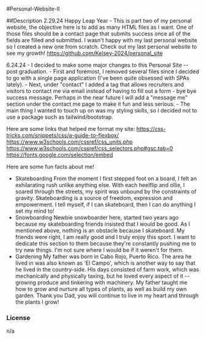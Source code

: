 #Personal-Website-II


##Description
  2.29.24 Happy Leap Year - This is part two of my personal website, the objective here is to add as many HTML files as I want. One of those files should be a contact page that submits success once all of the fields are filled and submitted. I wasn't happy with my last personal website so I created a new one from scratch. 
  Check out my last personal website to see my growth! https://github.com/Kelsey-2024/personal_site

  6.24.24 - I decided to make some major changes to this Personal Site --post graduation. 
    - First and foremost, I removed several files since I decided to go with a single page application (I've been quite obsessed with SPAs lately). 
    - Next, under "contact" I added a tag that allows recruiters and visitors to contact me via email instead of having to fill out a form - bye bye success message. Perhaps in the near future I will add a "message me" section under the contact me page to make it fun and less serious. 
    - The main thing I wanted to touch up on was my styling skills, so I decided not to use a package such as tailwind/bootstrap.

Here are some links that helped me format my site:
  https://css-tricks.com/snippets/css/a-guide-to-flexbox/
  https://www.w3schools.com/cssref/css_units.php
  https://www.w3schools.com/cssref/css_selectors.php#gsc.tab=0
  https://fonts.google.com/selection/embed

Here are some fun facts about me!
 - Skateboarding
  From the moment I first stepped foot on a board, I felt an exhilarating rush unlike anything else.
  With each heelflip and ollie, I soared through the streets, my spirit was unbound by the constraints
  of gravity. Skateboarding is a source of freedom, expression and empowerment. I tell myself, if I can
  skateboard, then I can do anything I set my mind to! 
 - Snowboarding
  Newbie snowboarder here, started two years ago because my skateboarding friends insisted that I would
  be good. As I mentioned above, nothing is an obstacle because I skateboard. My friends were right, I am
  really good and I truly enjoy this sport. I want to dedicate this section to them because they're constantly
  pushing me to try new things. I'm not sure where I would be if it weren't for them.
- Gardening
  My father was born in Cabo Rojo, Puerto Rico. The area he lived in was also known as 'El Campo', which is
  another way to say that he lived in the country-side. His days consisted of farm work, which was mechanically and physically taxing, but he loved every aspect of it -- growing produce and tinkering with machinery. My father taught me how to grow and nurture all types of plants, as well as build my own garden. Thank you Dad, you will continue to live in my heart and through the plants I grow!

### License

n/a

